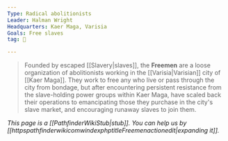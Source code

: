 ```yaml
---
Type: Radical abolitionists
Leader: Halman Wright
Headquarters: Kaer Maga, Varisia
Goals: Free slaves
tag: 👥

---
```


> Founded by escaped [[Slavery|slaves]], the **Freemen** are a loose organization of abolitionists working in the [[Varisia|Varisian]] city of [[Kaer Maga]]. They work to free any who live or pass through the city from bondage, but after encountering persistent resistance from the slave-holding power groups within Kaer Maga, have scaled back their operations to emancipating those they purchase in the city's slave market, and encouraging runaway slaves to join them.



*This page is a [[PathfinderWikiStub|stub]]. You can help us by [[httpspathfinderwikicomwindexphptitleFreemenactionedit|expanding it]].*








